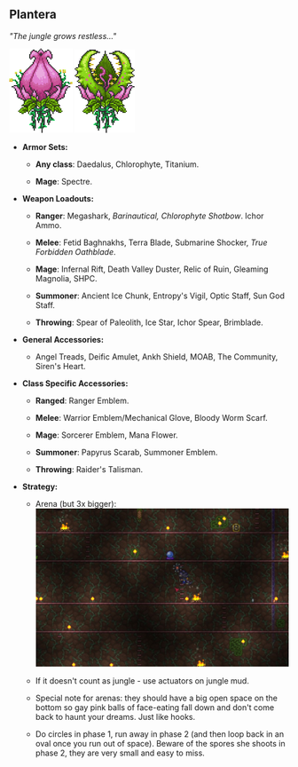 ## Plantera

*"The jungle grows restless…"*

![image alt text](../public/BMbpD6rCZ1qoniF20u7H2A_img_41.png)
![image alt text](../public/BMbpD6rCZ1qoniF20u7H2A_img_42.png)

* **Armor Sets:**

    * **Any class**: Daedalus, Chlorophyte, Titanium.

    * **Mage**: Spectre.

* **Weapon Loadouts:**

    * **Ranger**: Megashark, *Barinautical, Chlorophyte Shotbow*. Ichor Ammo.

    * **Melee**: Fetid Baghnakhs, Terra Blade, Submarine Shocker, *True Forbidden Oathblade*.

    * **Mage**: Infernal Rift, Death Valley Duster, Relic of Ruin, Gleaming Magnolia, SHPC.

    * **Summoner**: Ancient Ice Chunk, Entropy's Vigil, Optic Staff, Sun God Staff.

    * **Throwing**: Spear of Paleolith, Ice Star, Ichor Spear, Brimblade.

* **General Accessories:**

    * Angel Treads, Deific Amulet, Ankh Shield, MOAB, The Community, Siren's Heart.

* **Class Specific Accessories:**

    * **Ranged**: Ranger Emblem.

    * **Melee**: Warrior Emblem/Mechanical Glove, Bloody Worm Scarf.

    * **Mage**: Sorcerer Emblem, Mana Flower.

    * **Summoner**: Papyrus Scarab, Summoner Emblem.

    * **Throwing**: Raider's Talisman.

* **Strategy:**

    * Arena (but 3x bigger): ![image alt text](../public/BMbpD6rCZ1qoniF20u7H2A_img_43.png)

    * If it doesn't count as jungle - use actuators on jungle mud.

    * Special note for arenas: they should have a big open space on the bottom so gay pink balls of face-eating fall down and don't come back to haunt your dreams. Just like hooks.

    * Do circles in phase 1, run away in phase 2 (and then loop back in an oval once you run out of space). Beware of the spores she shoots in phase 2, they are very small and easy to miss.
